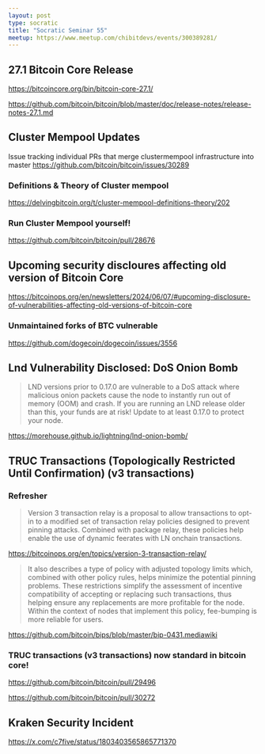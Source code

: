 ```yaml
---
layout: post
type: socratic
title: "Socratic Seminar 55"
meetup: https://www.meetup.com/chibitdevs/events/300389281/
---
```


## 27.1 Bitcoin Core Release

<https://bitcoincore.org/bin/bitcoin-core-27.1/>

<https://github.com/bitcoin/bitcoin/blob/master/doc/release-notes/release-notes-27.1.md>

## Cluster Mempool Updates

Issue tracking individual PRs that merge clustermempool infrastructure into master
<https://github.com/bitcoin/bitcoin/issues/30289>

### Definitions & Theory of Cluster mempool

<https://delvingbitcoin.org/t/cluster-mempool-definitions-theory/202>

### Run Cluster Mempool yourself!

<https://github.com/bitcoin/bitcoin/pull/28676>

## Upcoming security discloures affecting old version of Bitcoin Core

<https://bitcoinops.org/en/newsletters/2024/06/07/#upcoming-disclosure-of-vulnerabilities-affecting-old-versions-of-bitcoin-core>

### Unmaintained forks of BTC vulnerable

<https://github.com/dogecoin/dogecoin/issues/3556>

## Lnd Vulnerability Disclosed: DoS Onion Bomb

>LND versions prior to 0.17.0 are vulnerable to a DoS attack where malicious onion packets cause the node to instantly run out of memory (OOM) and crash. If you are running an LND release older than this, your funds are at risk! Update to at least 0.17.0 to protect your node.

<https://morehouse.github.io/lightning/lnd-onion-bomb/>

## TRUC Transactions (Topologically Restricted Until Confirmation) (v3 transactions)

### Refresher

>Version 3 transaction relay is a proposal to allow transactions to opt-in to a modified set of transaction relay policies designed to prevent pinning attacks. Combined with package relay, these policies help enable the use of dynamic feerates with LN onchain transactions.

<https://bitcoinops.org/en/topics/version-3-transaction-relay/>

>It also describes a type of policy with adjusted topology limits which, combined with other policy rules, helps minimize the potential pinning problems. These restrictions simplify the assessment of incentive compatibility of accepting or replacing such transactions, thus helping ensure any replacements are more profitable for the node. Within the context of nodes that implement this policy, fee-bumping is more reliable for users.

<https://github.com/bitcoin/bips/blob/master/bip-0431.mediawiki>

### TRUC transactions (v3 transactions) now standard in bitcoin core!

<https://github.com/bitcoin/bitcoin/pull/29496>

<https://github.com/bitcoin/bitcoin/pull/30272>

## Kraken Security Incident

<https://x.com/c7five/status/1803403565865771370>
